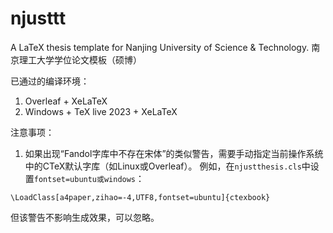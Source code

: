 # njusttt
A LaTeX thesis template for Nanjing University of Science &amp; Technology.
南京理工大学学位论文模板（硕博）

已通过的编译环境：
1. Overleaf + XeLaTeX
2. Windows + TeX live 2023 + XeLaTeX

注意事项：
1. 如果出现“Fandol字库中不存在宋体”的类似警告，需要手动指定当前操作系统中的CTeX默认字库（如Linux或Overleaf）。
例如，在`njustthesis.cls`中设置`fontset=ubuntu或windows`：
```
\LoadClass[a4paper,zihao=-4,UTF8,fontset=ubuntu]{ctexbook}
```
但该警告不影响生成效果，可以忽略。
